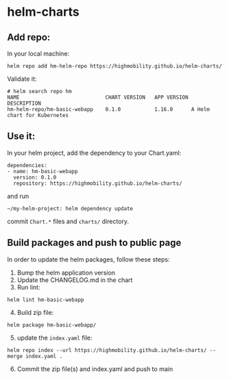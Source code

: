 # helm-charts

## Add repo:

In your local machine:
```
helm repo add hm-helm-repo https://highmobility.github.io/helm-charts/
```

Validate it:
```
# helm search repo hm
NAME                        	CHART VERSION	APP VERSION	DESCRIPTION
hm-helm-repo/hm-basic-webapp	0.1.0        	1.16.0     	A Helm chart for Kubernetes
```

## Use it:
In your helm project, add the dependency to your Chart.yaml:
```
dependencies:
- name: hm-basic-webapp
  version: 0.1.0
  repository: https://highmobility.github.io/helm-charts/
```
and run 
```
~/my-helm-project: helm dependency update
```

commit `Chart.*` files and `charts/` directory.

## Build packages and push to public page

In order to update the helm packages, follow these steps:
1. Bump the helm application version
2. Update the CHANGELOG.md in the chart
3. Run lint:
```
helm lint hm-basic-webapp
```
4. Build zip file:
```
helm package hm-basic-webapp/
```
5. update the `index.yaml` file:
```
helm repo index --url https://highmobility.github.io/helm-charts/ --merge index.yaml .
```
6. Commit the zip file(s) and index.yaml and push to main
